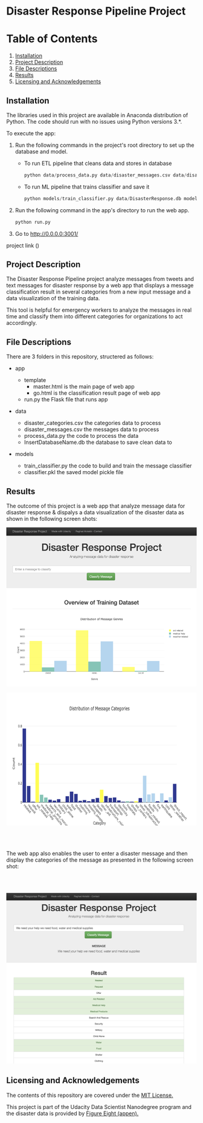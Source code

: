 
# Disaster Response Pipeline Project

# Table of Contents

1. [Installation](#installation)
2. [Project Description](#project)
3. [File Descriptions](#files)
4. [Results](#results)
5. [Licensing and Acknowledgements](#licensing)

## Installation<a name="installation"></a>

The libraries used in this project are available in Anaconda distribution of Python. The code should run with no issues using Python versions 3.*.

To execute the app:

1. Run the following commands in the project's root directory to set up the database and model.

    - To run ETL pipeline that cleans data and stores in database
        ```python
        python data/process_data.py data/disaster_messages.csv data/disaster_categories.csv data/DisasterResponse.db
        ```
    - To run ML pipeline that trains classifier and save it
        ```python
        python models/train_classifier.py data/DisasterResponse.db models/classifier.pkl
        ```

2. Run the following command in the app's directory to run the web app.
    ```python
    python run.py
    ```

3. Go to http://0.0.0.0:3001/


project link ()

## Project Description<a name='project'></a>

The Disaster Response Pipeline project analyze messages from tweets and text messages for disaster response by a web app that displays a message classification result in several categories from a new input message and a data visualization of the training data.

This tool is helpful for emergency workers to analyze the messages in real time and classify them into different categories for organizations to act accordingly.

## File Descriptions<a name="files"></a>

There are 3 folders in this repository, structered as follows:

- app
  - template
    - master.html  is the main page of web app
    - go.html  is the classification result page of web app
  - run.py  the Flask file that runs app

- data
  - disaster_categories.csv  the categories data to process
  - disaster_messages.csv  the messages data to process
  - process_data.py  the code to process the data
  - InsertDatabaseName.db   the database to save clean data to

- models
  - train_classifier.py  the code to build and train the message classifier
  - classifier.pkl  the saved model pickle file


## Results<a name="results"></a>

The outcome of this project is a web app that analyze message data for disaster response & dispalys a data visualization of the disaster data as shown in the following screen shots:
<br>
<p align="center">
  <img width="540" height="420" src="https://github.com/Raghadd7/Disaster-response-pipeline/blob/main/web%20app%20screen%20shot1.png">
</p>

<p align="center">
    <img width="570" height="350" src="https://github.com/Raghadd7/Disaster-response-pipeline/blob/main/web%20app%20screen%20shot2.png">
</p>

<br><br>

The web app also enables the user to enter a disaster message and then display the categories of the message as presented in the following screen shot:

<br><br>

<p align="center">
    <img width="540" height="450" src="https://github.com/Raghadd7/Disaster-response-pipeline/blob/main/web%20app%20screen%20shot3.png">
</p>

## Licensing and Acknowledgements<a name="licensing"></a>

The contents of this repository are covered under the [MIT License.](https://github.com/Raghadd7/Disaster-response-pipeline/blob/main/LICENSE)

This project is part of the Udacity Data Scientist Nanodegree program and the disaster data is provided by [Figure Eight (appen).](https://appen.com)
